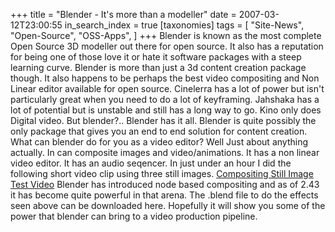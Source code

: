 +++
title = "Blender - It's more than a modeller"
date = 2007-03-12T23:00:55
in_search_index = true
[taxonomies]
tags = [
	"Site-News",
	"Open-Source",
	"OSS-Apps",
]
+++
Blender is known as the most complete Open Source 3D modeller out there for open source. It also has a reputation for being one of those love it or hate it software packages with a steep learning curve. Blender is more than just a 3d content creation package though. It also happens to be perhaps the best video compositing and Non Linear editor available for open source. Cinelerra has a lot of power but isn't particularly great when you need to do a lot of keyframing. Jahshaka has a lot of potential but is unstable and still has a long way to go. Kino only does Digital video. But blender?.. Blender has it all. Blender is quite possibly the only package that gives you an end to end solution for content creation. What can blender do for you as a video editor? Well Just about anything actually. In can composite images and video/animations. It has a non linear video editor. It has an audio seqencer. In just under an hour I did the following short video clip using three still images. <a href="http://jeremy.marzhillstudios.com/personal/artwork/CompExamples0001_0120.mp4">Compositing Still Image Test Video</a> Blender has introduced node based compositing and as of 2.43 it has become quite powerful in that arena. The .blend file to do the effects seen above can be downloaded here. Hopefully it will show you some of the power that blender can bring to a video production pipeline.
